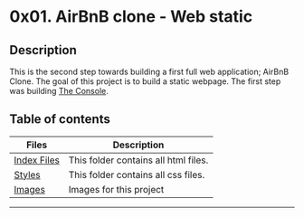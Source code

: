 # 0x01. AirBnB clone - Web static

## Description
This is the second step towards building a first full web application; AirBnB Clone. The goal of this project is to build a static webpage.
The first step was building [The Console](https://github.com/rhomeinel/AirBnB_clone).

## Table of contents
Files | Description
---------- | ----------
[Index Files](https://github.com/rhomeinel/AirBnB_clone/tree/main/web_static) | This folder contains all html files.
[Styles](./styles/) | This folder contains all css files.
[Images](./images/) | Images for this project
---------------------------------------------